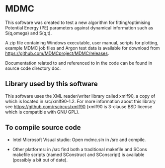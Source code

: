 # MDMC

This software was created to test a new algorithm for fitting/optimising Potential Energy (PE) parameters against dynamical information such as S(q,omega) and S(q,t).

A zip file containing Windows executable, user manual, scripts for plotting, example MDMC job files and Argon test data is available for download from https://github.com/MDMCproject/MDMC/releases.

Documentation related to and referenced to in the code can be found in source code directory doc.

Library used by this software
-----------------------------

This software uses the XML reader/writer library called xmlf90, a copy of which
is located in src/xmlf90-1.2. For more information about this library see 
https://github.com/rscircus/xmlf90 (xmlf90 is 3-clause BSD license which is compatible with GNU GPL).

To compile source code
----------------------

* Intel Microsoft Visual studio: Open mdmc.sln in /src and compile.

* Other platforms: in /src find both a traditional makefile and SCons makefile scripts (named SConstruct and SConscript) is available (possibly a bit out of date).
